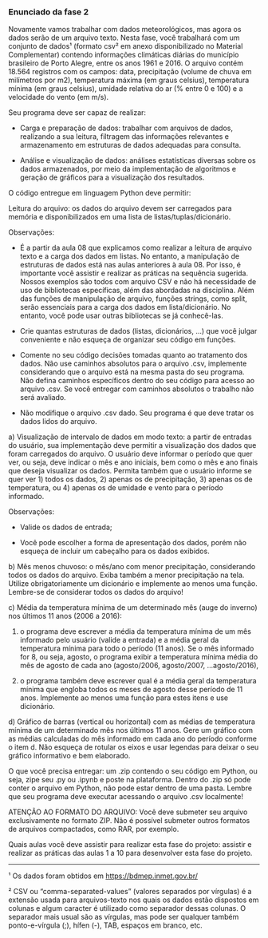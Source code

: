 ### Enunciado da fase 2

Novamente vamos trabalhar com dados meteorológicos, mas agora os dados serão de um arquivo texto.  Nesta fase, você trabalhará com um conjunto de dados¹ (formato csv² em anexo disponibilizado no Material Complementar) contendo informações climáticas diárias do município brasileiro de Porto Alegre, entre os anos 1961 e 2016. O arquivo contém 18.564 registros com os campos: data, precipitação (volume de chuva em milímetros por m2), temperatura máxima (em graus celsius), temperatura mínima (em graus celsius), umidade relativa do ar (% entre 0 e 100) e a velocidade do vento (em m/s). 

 

Seu programa deve ser capaz de realizar:

 

- Carga e preparação de dados: trabalhar com arquivos de dados, realizando a sua leitura, filtragem das informações relevantes e armazenamento em estruturas de dados adequadas para consulta. 

- Análise e visualização de dados: análises estatísticas diversas sobre os dados armazenados, por meio da implementação de algoritmos e geração de gráficos para a visualização dos resultados.

 

O código entregue em linguagem Python deve permitir:

 

Leitura do arquivo: os dados do arquivo devem ser carregados para memória e disponibilizados em uma lista de listas/tuplas/dicionário.
   

Observações: 

- É a partir da aula 08 que explicamos como realizar a leitura de arquivo texto e a carga dos dados em listas. No entanto, a manipulação de estruturas de dados está nas aulas anteriores à aula 08. Por isso, é importante você assistir e realizar as práticas na sequência sugerida. Nossos exemplos são todos com arquivo CSV e não há necessidade de uso de bibliotecas específicas, além das abordadas na disciplina. Além das funções de manipulação de arquivo, funções strings, como split, serão essenciais para a carga dos dados em lista/dicionário. No entanto, você pode usar outras bibliotecas se já conhecê-las.

- Crie quantas estruturas de dados (listas, dicionários, ...) que você julgar conveniente e não esqueça de organizar seu código em funções. 

- Comente no seu código decisões tomadas quanto ao tratamento dos dados. Não use caminhos absolutos para o arquivo .csv, implemente considerando que o arquivo está na mesma pasta do seu programa. Não defina caminhos específicos dentro do seu código para acesso ao arquivo .csv. Se você entregar com caminhos absolutos o trabalho não será avaliado. 

- Não modifique o arquivo .csv dado. Seu programa é que deve tratar os dados lidos do arquivo.

 

a) Visualização de intervalo de dados em modo texto: a partir de entradas do usuário, sua implementação deve permitir a visualização dos dados que foram carregados do arquivo. O usuário deve informar o período que quer ver, ou seja, deve indicar o mês e ano iniciais, bem como o mês e ano finais que deseja visualizar os dados. Permita também que o usuário informe se quer ver 1) todos os dados, 2) apenas os de precipitação, 3) apenas os de temperatura, ou 4) apenas os de umidade e vento para o período informado. 

 

Observações: 

- Valide os dados de entrada;

- Você pode escolher a forma de apresentação dos dados, porém não esqueça de incluir um cabeçalho para os dados exibidos.

 

b) Mês menos chuvoso: o mês/ano com menor precipitação, considerando todos os dados do arquivo. Exiba também a menor precipitação na tela. Utilize obrigatoriamente um dicionário e implemente ao menos uma função.  Lembre-se de considerar todos os dados do arquivo! 

 

c) Média da temperatura mínima de um determinado mês (auge do inverno) nos últimos 11 anos (2006 a 2016): 

1) o programa deve escrever a média da temperatura mínima de um mês informado pelo usuário (valide a entrada) e a média geral da temperatura mínima para todo o período (11 anos). Se o mês informado for 8, ou seja, agosto, o programa exibir a temperatura mínima média do mês de agosto de cada ano (agosto/2006, agosto/2007, ...agosto/2016), 

2) o programa também deve escrever qual é a média geral da temperatura mínima que engloba todos os meses de agosto desse período de 11 anos. Implemente ao menos uma função para estes itens e use dicionário. 

 

d) Gráfico de barras (vertical ou horizontal) com as médias de temperatura mínima de um determinado mês nos últimos 11 anos. Gere um gráfico com as médias calculadas do mês informado em cada ano do período conforme o item d. Não esqueça de rotular os eixos e usar legendas para deixar o seu gráfico informativo e bem elaborado.


O que você precisa entregar: um .zip contendo o seu código em Python, ou seja, zipe seu .py ou .ipynb e poste na plataforma. Dentro do .zip só pode conter o arquivo em Python, não pode estar dentro de uma pasta. Lembre que seu programa deve executar acessando o arquivo .csv localmente!

ATENÇÃO AO FORMATO DO ARQUIVO: Você deve submeter seu arquivo exclusivamente no formato ZIP. Não é possível submeter outros formatos de arquivos compactados, como RAR, por exemplo.

 

Quais aulas você deve assistir para realizar esta fase do projeto: assistir e realizar as práticas das aulas 1 a 10 para desenvolver esta fase do projeto.

 

____________________________________________

¹ Os dados foram obtidos em https://bdmep.inmet.gov.br/

² CSV ou “comma-separated-values” (valores separados por vírgulas) é a extensão usada para arquivos-texto nos quais os dados estão dispostos em colunas e algum caracter é utilizado como separador dessas colunas. O separador mais usual são as vírgulas, mas pode ser qualquer também ponto-e-vírgula (;), hífen (-), TAB, espaços em branco, etc.